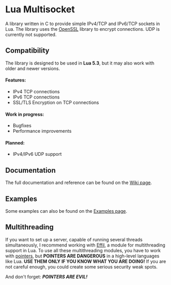 
# Lua Multisocket
A library written in C to provide simple IPv4/TCP and IPv6/TCP sockets in Lua. 
The library uses the [OpenSSL](https://www.openssl.org/) library to encrypt connections.
UDP is currently not supported.

## Compatibility
The library is designed to be used in **Lua 5.3**, 
but it may also work with older and newer versions.

#### Features:
* IPv4 TCP connections
* IPv6 TCP connections
* SSL/TLS Encryption on TCP connections

#### Work in progress:
* Bugfixes
* Performance improvements

#### Planned:
* IPv4/IPv6 UDP support

## Documentation
The full documentation and reference can be found on the [Wiki page](https://github.com/NerLOR/multisocket/wiki).

## Examples
Some examples can also be found on the [Examples page](https://github.com/NerLOR/multisocket/wiki/Examples).

## Multithreading
If you want to set up a server, capable of running several threads simultaneously, 
I recommend working with [Effil](https://github.com/effil/effil),
a module for multithreading support in Lua.
To use all these multithreading modules, you have to work with [pointers](https://github.com/NerLOR/multisocket/wiki#Pointers), but
**POINTERS ARE DANGEROUS** in a high-level languages like Lua.
**USE THEM ONLY IF YOU KNOW WHAT YOU ARE DOING!** If you are not careful enough,
you could create some serious security weak spots.

And don't forget: ***POINTERS ARE EVIL!***

